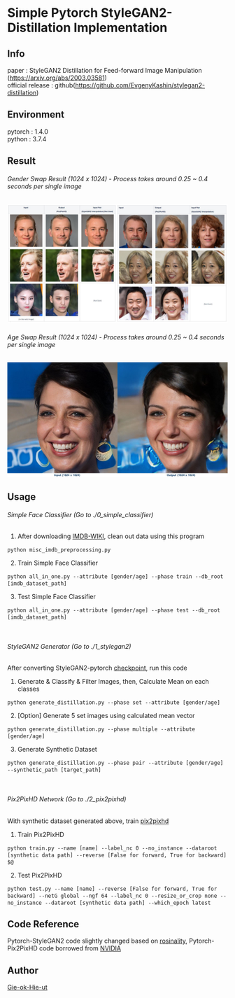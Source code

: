 # Simple Pytorch StyleGAN2-Distillation Implementation
## Info
paper : StyleGAN2 Distillation for Feed-forward Image Manipulation (https://arxiv.org/abs/2003.03581) <br />
official release : github(https://github.com/EvgenyKashin/stylegan2-distillation)

## Environment
pytorch : 1.4.0 <br />
python : 3.7.4


## Result
###### Gender Swap Result (1024 x 1024) - Process takes around 0.25 ~ 0.4 seconds per single image
<div align="center">
  <img src="./assets/gender.JPG">
</div>

###### Age Swap Result (1024 x 1024) - Process takes around 0.25 ~ 0.4 seconds per single image
<div align="center">
  <img src="./assets/age.JPG">
</div>

## Usage
###### Simple Face Classifier (Go to ./0_simple_classifier)

1) After downloading [IMDB-WIKI](https://data.vision.ee.ethz.ch/cvl/rrothe/imdb-wiki/), clean out data using this program
```
python misc_imdb_preprocessing.py
```
2) Train Simple Face Classifier
```
python all_in_one.py --attribute [gender/age] --phase train --db_root [imdb_dataset_path] 
```
3) Test Simple Face Classifier
```
python all_in_one.py --attribute [gender/age] --phase test --db_root [imdb_dataset_path]
```

<br />

###### StyleGAN2 Generator (Go to ./1_stylegan2)
After converting StyleGAN2-pytorch [checkpoint](https://github.com/rosinality/stylegan2-pytorch), run this code
1) Generate & Classify & Filter Images, then, Calculate Mean on each classes
```
python generate_distillation.py --phase set --attribute [gender/age]
```
2) [Option] Generate 5 set images using calculated mean vector
```
python generate_distillation.py --phase multiple --attribute [gender/age] 
```
3) Generate Synthetic Dataset
```
python generate_distillation.py --phase pair --attribute [gender/age] --synthetic_path [target_path]
```

<br />

###### Pix2PixHD Network (Go to ./2_pix2pixhd)
With synthetic dataset generated above, train [pix2pixhd](https://github.com/NVIDIA/pix2pixHD)
1) Train Pix2PixHD
```
python train.py --name [name] --label_nc 0 --no_instance --dataroot [synthetic data path] --reverse [False for forward, True for backward] $@
```
2) Test Pix2PixHD
```
python test.py --name [name] --reverse [False for forward, True for backward] --netG global --ngf 64 --label_nc 0 --resize_or_crop none --no_instance --dataroot [synthetic data path] --which_epoch latest
```

## Code Reference
Pytorch-StyleGAN2 code slightly changed based on [rosinality](https://github.com/rosinality/stylegan2-pytorch), 
Pytorch-Pix2PixHD code borrowed from [NVIDIA](https://github.com/NVIDIA/pix2pixHD)

## Author
[Gie-ok-Hie-ut](https://github.com/Gie-ok-Hie-ut)
